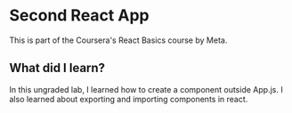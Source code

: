 # Second React App
This is part of the Coursera's React Basics course by Meta.
## What did I learn?
In this ungraded lab, I learned how to create a component outside App.js. I also learned about exporting and importing components in react.